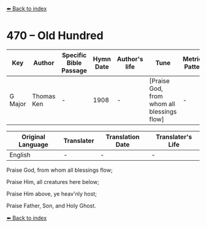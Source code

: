 [⬅️ Back to index](../README.md)

# 470 – Old Hundred

Key | Author   | Specific Bible Passage     |Hymn Date |Author's life |Tune |Metrical Pattern   |Composer/Source
-- | --------- | ---------------------------|----------|--------------|-----|-------------------|-------------  
G Major |Thomas Ken |- |1908 |- |[Praise God, from whom all blessings flow] |- |Guillaume Franc

Original Language | Translater | Translation Date   | Translater's Life  
----------------- | --------- | --------------------|-------------     
English |- |- |-




Praise God, from whom all blessings flow;

Praise Him, all creatures here below;

Praise Him above, ye heav'nly host;

Praise Father, Son, and Holy Ghost.

[⬅️ Back to index](../README.md)
